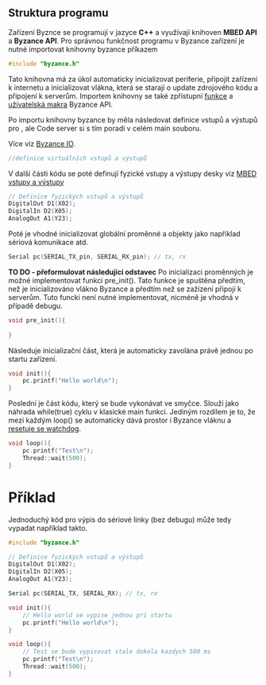 ## Struktura programu

Zařízení Byznce se programují v jazyce **C++** a využívají knihoven **MBED API** a **Byzance API**. Pro správnou funkčnost programu v Byzance zařízení je nutné importovat knihovny byzance příkazem 

```cpp
#include "byzance.h"
```

Tato knihovna má za úkol automaticky inicializovat periferie, připojit zařízení k internetu a inicializovat vlákna, která se starají o update zdrojového kódu a připojení k serverům. Importem knihovny se také zpřístupní [funkce]() a [uživatelská makra]() Byzance API.


Po importu knihovny byzance by měla následovat definice vstupů a výstupů pro , ale Code server si s tím poradí v celém main souboru.


Více viz [Byzance IO](/byzance_documentation/hardware_intro/API/byzance-io.md).

```cpp
//definice virtuálních vstupů a výstupů
```

V další části kódu se poté definují fyzické vstupy a výstupy desky viz [MBED vstupy a výstupy](/byzance_documentation/hardware_intro/API/mbed-api/vstupy-a-vystupy.md)


```cpp
// Definice fyzických vstupů a výstupů
DigitalOut D1(X02);
DigitalIn D2(X05);
AnalogOut A1(Y23);

```

Poté je vhodné inicializovat globální proměnné a objekty jako například sériová komunikace atd.

```cpp
Serial pc(SERIAL_TX_pin, SERIAL_RX_pin); // tx, rx
```

**TO DO - přeformulovat následující odstavec**
Po inicializaci proměnných je možné implementovat funkci pre\_init\(\). Tato funkce je spuštěna předtím, než je inicializováno vlákno Byzance a předtím než se zažízení připojí k serverům. Tuto funcki není nutné implementovat, nicméně je vhodná v případě debugu.

```cpp
void pre_init(){
   
}
```

Následuje inicializační část, která je automaticky zavolána právě jednou po startu zařízení.

```cpp
void init(){
    pc.printf("Hello world\n");
}
```
Poslední je část kódu, který se bude vykonávat ve smyčce. Slouží jako náhrada while\(true\) cyklu v klasické main funkci. Jediným rozdílem je to, že mezi každým loop\(\) se automaticky dává prostor i Byzance vláknu a [resetuje se watchdog](/byzance_documentation/hardware_intro/features/watchdog.md). 

```cpp
void loop(){
    pc.printf("Test\n");
    Thread::wait(500);
}
```

# Příklad

Jednoduchý kód pro výpis do sériové linky \(bez debugu\) může tedy vypadat například takto.

```cpp
#include "byzance.h"

// Definice fyzických vstupů a výstupů
DigitalOut D1(X02);
DigitalIn D2(X05);
AnalogOut A1(Y23);

Serial pc(SERIAL_TX, SERIAL_RX); // tx, rx

void init(){
    // Hello world se vypise jednou pri startu
    pc.printf("Hello world\n");
}

void loop(){
    // Test se bude vypisovat stale dokola kazdych 500 ms
    pc.printf("Test\n");
    Thread::wait(500);
}
```



